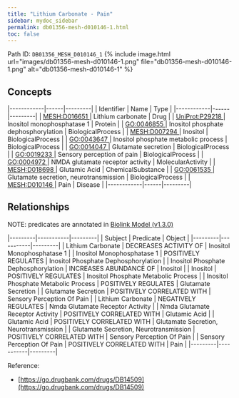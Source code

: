 ```yaml
---
title: "Lithium Carbonate - Pain"
sidebar: mydoc_sidebar
permalink: db01356-mesh-d010146-1.html
toc: false 
---
```



Path ID: `DB01356_MESH_D010146_1`
{% include image.html url="images/db01356-mesh-d010146-1.png" file="db01356-mesh-d010146-1.png" alt="db01356-mesh-d010146-1" %}

## Concepts

|------------|------|---------|
| Identifier | Name | Type    |
|------------|------|---------|
| <a href="https://identifiers.org/MESH:D016651">MESH:D016651 </a> | Lithium carbonate | Drug |
| <a href="https://identifiers.org/UniProt:P29218">UniProt:P29218 </a> | Inositol monophosphatase 1 | Protein |
| <a href="https://identifiers.org/GO:0046855">GO:0046855 </a> | Inositol phosphate dephosphorylation | BiologicalProcess |
| <a href="https://identifiers.org/MESH:D007294">MESH:D007294 </a> | Inositol | BiologicalProcess |
| <a href="https://identifiers.org/GO:0043647">GO:0043647 </a> | Inositol phosphate metabolic process | BiologicalProcess |
| <a href="https://identifiers.org/GO:0014047">GO:0014047 </a> | Glutamate secretion | BiologicalProcess |
| <a href="https://identifiers.org/GO:0019233">GO:0019233 </a> | Sensory perception of pain | BiologicalProcess |
| <a href="https://identifiers.org/GO:0004972">GO:0004972 </a> | NMDA glutamate receptor activity | MolecularActivity |
| <a href="https://identifiers.org/MESH:D018698">MESH:D018698 </a> | Glutamic Acid | ChemicalSubstance |
| <a href="https://identifiers.org/GO:0061535">GO:0061535 </a> | Glutamate secretion, neurotransmission | BiologicalProcess |
| <a href="https://identifiers.org/MESH:D010146">MESH:D010146 </a> | Pain | Disease |
|------------|------|---------|

## Relationships


NOTE: predicates are annotated in <a href="https://github.com/biolink/biolink-model/releases/tag/v1.3.0">Biolink Model (v1.3.0)</a>

|---------|-----------|---------|
| Subject | Predicate | Object  |
|---------|-----------|---------|
| Lithium Carbonate | DECREASES ACTIVITY OF | Inositol Monophosphatase 1 |
| Inositol Monophosphatase 1 | POSITIVELY REGULATES | Inositol Phosphate Dephosphorylation |
| Inositol Phosphate Dephosphorylation | INCREASES ABUNDANCE OF | Inositol |
| Inositol | POSITIVELY REGULATES | Inositol Phosphate Metabolic Process |
| Inositol Phosphate Metabolic Process | POSITIVELY REGULATES | Glutamate Secretion |
| Glutamate Secretion | POSITIVELY CORRELATED WITH | Sensory Perception Of Pain |
| Lithium Carbonate | NEGATIVELY REGULATES | Nmda Glutamate Receptor Activity |
| Nmda Glutamate Receptor Activity | POSITIVELY CORRELATED WITH | Glutamic Acid |
| Glutamic Acid | POSITIVELY CORRELATED WITH | Glutamate Secretion, Neurotransmission |
| Glutamate Secretion, Neurotransmission | POSITIVELY CORRELATED WITH | Sensory Perception Of Pain |
| Sensory Perception Of Pain | POSITIVELY CORRELATED WITH | Pain |
|---------|-----------|---------|

Reference: 
  - [https://go.drugbank.com/drugs/DB14509](https://go.drugbank.com/drugs/DB14509)
